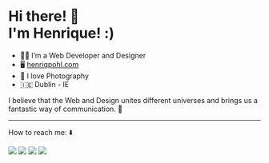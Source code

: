 # Hi there! 👋<br>I'm Henrique! :)
  
- 👨‍💻 I’m a Web Developer and Designer
- 🖥️ <a href="https://henriqpohl.com" target="_blank">henriqpohl.com</a>
- 📸 I love Photography
- 🇮🇪 Dublin - IE

I believe that the Web and Design unites different universes and brings us a fantastic way of communication. 🚀

---

How to reach me: ⬇️
<div>
    <a href = "mailto:henriqpohl@gmail.com"><img src="https://img.shields.io/badge/-Gmail-%23333?style=for-the-badge&logo=gmail&logoColor=white" target="_blank"></a>
    <a href="https://www.linkedin.com/in/henriqpohl" target="_blank"><img src="https://img.shields.io/badge/-LinkedIn-%230077B5?style=for-the-badge&logo=linkedin&logoColor=white" target="_blank"></a>
    <a href="https://www.behance.net/henriqpohl" target="_blank"><img src="https://img.shields.io/badge/-Behance-blue?style=for-the-badge&logo=behance&logoColor=white" target="_blank"></a>
    <a href="https://instagram.com/henriqpohl" target="_blank"><img src="https://img.shields.io/badge/-Instagram-%23E4405F?style=for-the-badge&logo=instagram&logoColor=white" target="_blank"></a>
</div>
